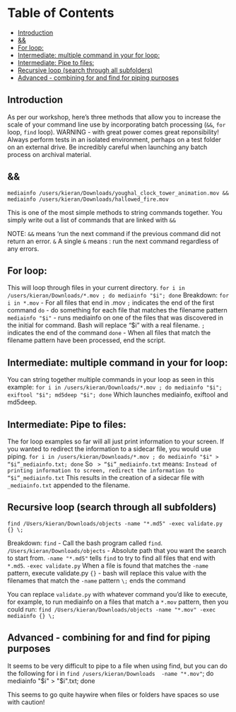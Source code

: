 
# Table of Contents
- [Introduction](#introduction)
- [&&](#&&)
- [For loop:](#for-loop)
- [Intermediate: multiple command in your for loop:](#intermediate-multiple-command-in-your-for-loop)
- [Intermediate: Pipe to files:](#intermediate-pipe-to-files)
- [Recursive loop (search through all subfolders)](#recursive-loop-search-through-all-subfolders)
- [Advanced - combining for and find for piping purposes](#advanced-combining-for-and-find-for-piping-purposes)


## Introduction
As per our workshop, here’s three methods that allow you to increase the scale of your command line use by incorporating batch processing (`&&`, `for` loop, `find` loop). 
WARNING - with great power comes great reponsibility! Always perform tests in an isolated environment, perhaps on a test folder on an external drive. Be incredibly careful when launching any batch process on archival material.

## &&
`mediainfo /users/kieran/Downloads/youghal_clock_tower_animation.mov && mediainfo /users/kieran/Downloads/hallowed_fire.mov`  

This is one of the most simple methods to string commands together. You simply write out a list of commands that are linked with `&&`

NOTE:
`&&` means ‘run the next command if the previous command did not return an error.
`&` A single `&` means : run the next command regardless of any errors.

## For loop:
This will loop through files in your current directory.
`for i in /users/kieran/Downloads/*.mov ; do mediainfo "$i"; done`
Breakdown:
`for i in *.mov` - For all files that  end in .mov
`;` indicates the end of the first command 
`do` - do something for each file that matches the filename pattern
`mediainfo "$i"` - runs mediainfo on one of the files that was discovered in the initial for command. Bash will replace “$i” with a real filename.
`;` indicates the end of the command 
`done` - When all files that match the filename pattern have been processed, end the script.

## Intermediate: multiple command in your for loop:
You can string together multiple commands in your loop as seen in this example:
`for i in /users/kieran/Downloads/*.mov ; do mediainfo "$i"; exiftool "$i"; md5deep "$i"; done`
Which launches mediainfo, exiftool and md5deep.

## Intermediate: Pipe to files:
The for loop examples so far will all just print information to your screen. If you wanted to redirect the information to a sidecar file, you would use piping.
`for i in /users/kieran/Downloads/*.mov ; do mediainfo "$i" > “$i”_mediainfo.txt; done`
So ` > “$i”_mediainfo.txt` means:
`Instead of printing information to screen, redirect the information to “$i”_mediainfo.txt`
This results in the creation of a sidecar file with `_mediainfo.txt` appended to the filename. 

## Recursive loop (search through all subfolders)
`find /Users/kieran/Downloads/objects -name "*.md5" -exec validate.py {} \;`

Breakdown:
`find` - Call the bash program called `find`.
`/Users/kieran/Downloads/objects` - Absolute path that you want the search to start from.
`-name "*.md5"` tells `find` to try to find all files that end with `*.md5`.
`-exec validate.py` When a file is found that matches the `-name` pattern, execute validate.py
`{}` - bash will replace this value with the filenames that match the `-name` pattern
`\;` ends the command

You can replace `validate.py` with whatever command you’d like to execute, for example, to run mediainfo on a files that match a `*.mov` pattern, then you could run:
`find /Users/kieran/Downloads/objects -name "*.mov" -exec mediainfo {} \;`


## Advanced - combining for and find for piping purposes

It seems to be very difficult to pipe to a file when using find, but you can do the following 
for i in `find /users/kieran/Downloads  -name "*.mov"`; do mediainfo "$i" > "$i".txt; done

This seems to go quite haywire when files or folders have spaces so use with caution!
